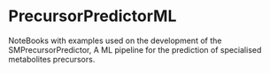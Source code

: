 # PrecursorPredictorML

NoteBooks with examples used on the development of the SMPrecursorPredictor, A ML pipeline for the prediction of specialised metabolites precursors.
